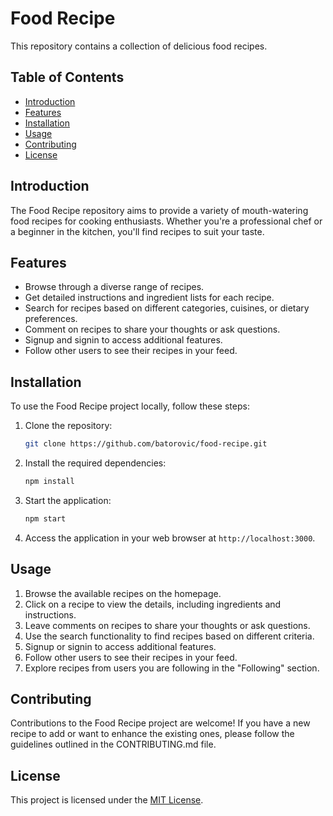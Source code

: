 # Food Recipe

This repository contains a collection of delicious food recipes.

## Table of Contents

- [Introduction](#introduction)
- [Features](#features)
- [Installation](#installation)
- [Usage](#usage)
- [Contributing](#contributing)
- [License](#license)

## Introduction

The Food Recipe repository aims to provide a variety of mouth-watering food recipes for cooking enthusiasts. Whether you're a professional chef or a beginner in the kitchen, you'll find recipes to suit your taste.

## Features

- Browse through a diverse range of recipes.
- Get detailed instructions and ingredient lists for each recipe.
- Search for recipes based on different categories, cuisines, or dietary preferences.
- Comment on recipes to share your thoughts or ask questions.
- Signup and signin to access additional features.
- Follow other users to see their recipes in your feed.

## Installation

To use the Food Recipe project locally, follow these steps:

1. Clone the repository:

   ```bash
   git clone https://github.com/batorovic/food-recipe.git
   ```

2. Install the required dependencies:

   ```bash
   npm install
   ```

3. Start the application:

   ```bash
   npm start
   ```

4. Access the application in your web browser at `http://localhost:3000`.

## Usage

1. Browse the available recipes on the homepage.
2. Click on a recipe to view the details, including ingredients and instructions.
3. Leave comments on recipes to share your thoughts or ask questions.
4. Use the search functionality to find recipes based on different criteria.
5. Signup or signin to access additional features.
6. Follow other users to see their recipes in your feed.
7. Explore recipes from users you are following in the "Following" section.

## Contributing

Contributions to the Food Recipe project are welcome! If you have a new recipe to add or want to enhance the existing ones, please follow the guidelines outlined in the CONTRIBUTING.md file.

## License

This project is licensed under the [MIT License](LICENSE).


